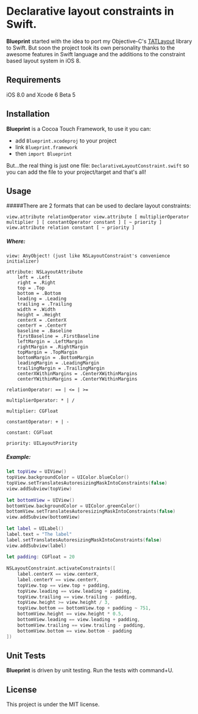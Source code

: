 # Declarative layout constraints in Swift.

__Blueprint__ started with the idea to port my Objective-C's [TATLayout](https://github.com/cromandini/TATLayout) library to Swift. But soon the project took its own personality thanks to the awesome features in Swift language and the additions to the constraint based layout system in iOS 8.

## Requirements
iOS 8.0 and Xcode 6 Beta 5

## Installation
__Blueprint__ is a Cocoa Touch Framework, to use it you can:

- add `Blueprint.xcodeproj` to your project
- link `Blueprint.framework`
- then `import Blueprint`

But...the real thing is just one file: `DeclarativeLayoutConstraint.swift` so you can add the file to your project/target and that's all!

## Usage
#####There are 2 formats that can be used to declare layout constraints:
```
view.attribute relationOperator view.attribute [ multiplierOperator multiplier ] [ constantOperator constant ] [ ~ priority ]
view.attribute relation constant [ ~ priority ]
```

##### Where:
```
view: AnyObject! (just like NSLayoutConstraint's convenience initializer)

attribute: NSLayoutAttribute
	left = .Left
	right = .Right
	top = .Top
	bottom = .Bottom
	leading = .Leading
	trailing = .Trailing
	width = .Width
	height = .Height
	centerX = .CenterX
	centerY = .CenterY
	baseline = .Baseline
	firstBaseline = .FirstBaseline
	leftMargin = .LeftMargin
	rightMargin = .RightMargin
	topMargin = .TopMargin
	bottomMargin = .BottomMargin
	leadingMargin = .LeadingMargin
	trailingMargin = .TrailingMargin
	centerXWithinMargins = .CenterXWithinMargins
	centerYWithinMargins = .CenterYWithinMargins

relationOperator: == | <= | >=

multiplierOperator: * | /

multiplier: CGFloat

constantOperator: + | -

constant: CGFloat

priority: UILayoutPriority
```

##### Example:
```swift
let topView = UIView()
topView.backgroundColor = UIColor.blueColor()
topView.setTranslatesAutoresizingMaskIntoConstraints(false)
view.addSubview(topView)
   
let bottomView = UIView()
bottomView.backgroundColor = UIColor.greenColor()
bottomView.setTranslatesAutoresizingMaskIntoConstraints(false)
view.addSubview(bottomView)
   
let label = UILabel()
label.text = "The label"
label.setTranslatesAutoresizingMaskIntoConstraints(false)
view.addSubview(label)
   
let padding: CGFloat = 20
   
NSLayoutConstraint.activateConstraints([
    label.centerX == view.centerX,
    label.centerY == view.centerY,
    topView.top == view.top + padding,
    topView.leading == view.leading + padding,
    topView.trailing == view.trailing - padding,
    topView.height >= view.height / 3,
    topView.bottom == bottomView.top + padding ~ 751,
    bottomView.height == view.height * 0.5,
    bottomView.leading == view.leading + padding,
    bottomView.trailing == view.trailing - padding,
    bottomView.bottom == view.bottom - padding
])
```

## Unit Tests
__Blueprint__ is driven by unit testing. Run the tests with command+U.

## License
This project is under the MIT license.
